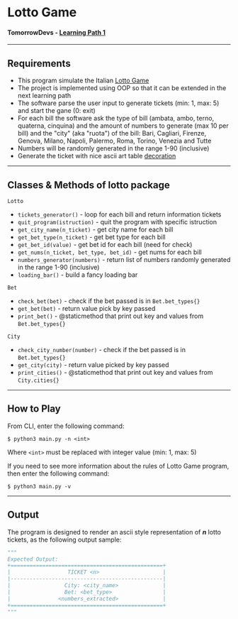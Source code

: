 # Lotto Game
#### TomorrowDevs - [Learning Path 1](https://github.com/AndreaOrlando23/programming-basics/tree/main/projects/m6/001-lotto-game)

___
## Requirements
- This program simulate the Italian [Lotto Game](https://it.wikipedia.org/wiki/Lotto)
- The project is implemented using OOP so that it can be extended in the next learning path
- The software parse the user input to generate tickets (min: 1, max: 5) and start the gane (0: exit)
- For each bill the software ask the type of bill (ambata, ambo, terno, quaterna, cinquina) and the amount of numbers to generate (max 10 per bill) and the "city" (aka "ruota") of the bill: Bari, Cagliari, Firenze, Genova, Milano, Napoli, Palermo, Roma, Torino, Venezia and Tutte
- Numbers will be randomly generated in the range 1-90 (inclusive)
- Generate the ticket with nice ascii art table [decoration](https://ozh.github.io/ascii-tables/)

___
## Classes & Methods of lotto package

`Lotto`
- `tickets_generator()` - loop for each bill and return information tickets
- `quit_program(istruction)` - quit the program with specific istruction
- `get_city_name(n_ticket)` - get city name for each bill
- `get_bet_type(n_ticket)` - get bet type for each bill
- `get_bet_id(value)` - get bet id for each bill (need for check)
- `get_nums(n_ticket, bet_type, bet_id)` - get nums for each bill
- `numbers_generator(numbers)` - return list of numbers randomly generated in the range 1-90 (inclusive)
- `loading_bar()` - build a fancy loading bar

`Bet`
- `check_bet(bet)` - check if the bet passed is in `Bet.bet_types{}`
- `get_bet(bet)` - return value pick by key passed
- `print_bet()` - @staticmethod that print out key and values from `Bet.bet_types{}`

`City`
- `check_city_number(number)` - check if the bet passed is in `Bet.bet_types{}`
- `get_city(city)` - return value picked by key passed
- `print_cities()` - @staticmethod that print out key and values from `City.cities{}`

___
## How to Play
From CLI, enter the following command:

`$ python3 main.py -n <int>`

Where `<int>` must be replaced with integer value (min: 1, max: 5)

If you need to see more information about the rules of Lotto Game program, then enter the following command:

`$ python3 main.py -v`

___
## Output
The program is designed to render an ascii style representation of ***n*** lotto tickets, as the following output sample:

```Python
"""
Expected Output:
+================================================+
|                  TICKET <n>                    |
|------------------------------------------------|
|                 City: <city_name>              |
|                 Bet: <bet_type>                |
|               <numbers_extracted>              |
+================================================+
"""
```
